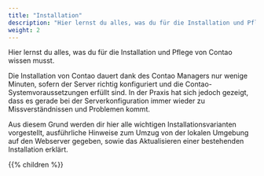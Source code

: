```yaml
---
title: "Installation"
description: "Hier lernst du alles, was du für die Installation und Pflege von Contao wissen musst."
weight: 2
---
```


Hier lernst du alles, was du für die Installation und Pflege von Contao wissen musst.

Die Installation von Contao dauert dank des Contao Managers nur wenige Minuten, sofern der Server richtig konfiguriert 
und die Contao-Systemvoraussetzungen erfüllt sind. In der Praxis hat sich jedoch gezeigt, dass es gerade bei der 
Serverkonfiguration immer wieder zu Missverständnissen und Problemen kommt.

Aus diesem Grund werden dir hier alle wichtigen Installationsvarianten vorgestellt, ausführliche Hinweise zum Umzug von 
der lokalen Umgebung auf den Webserver gegeben, sowie das Aktualisieren einer bestehenden Installation erklärt.

{{% children %}}
